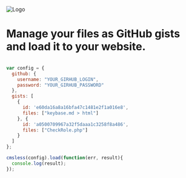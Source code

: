 ![Logo](https://content.screencast.com/users/a.stegno/folders/Jing/media/a92ac5f5-80ab-4c26-9d7b-db8f66b2aff0/00000419.png)

# Manage your files as GitHub gists and load it to your website. 



```Javascript

var config = {
  github: {
    username: "YOUR_GIRHUB_LOGIN",
    password: "YOUR_GIRHUB_PASSWORD"
  },
  gists: [
    {
      id: 'e60da16a8a16bfa47c1481e2f1a016e8',
      files: ["keybase.md > html"]
    }, {
      id: 'a0500709967a32f5daaa1c3258f8a486',
      files: ["CheckRole.php"]
    }
  ]
};

cmsless(config).load(function(err, result){
  console.log(result);
});

```